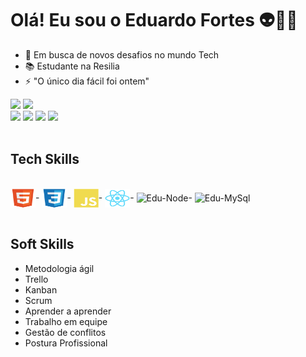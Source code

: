 
# Olá! Eu sou o Eduardo Fortes 👽👨‍💻
- 🔎 Em busca de novos desafios no mundo Tech
- 📚 Estudante na Resilia
- ⚡ "O único dia fácil foi ontem"

<div aling="center> 
  <a href="https://github.com/EduardoF0rtes">
  <img height="180em" src="https://github-readme-stats.vercel.app/api?username=EduardoF0rtes&show_icons=true&theme=dracula&include_all_commits=true&count_private=true"/>
  <img height="180em" src="https://github-readme-stats.vercel.app/api/top-langs/?username=EduardoF0rtes&layout=compact&langs_count=7&theme=dracula"/>
</div>

<div> 
 <a href = "mailto:eduardo.fortes1985@gmail.com"><img src="https://img.shields.io/badge/-Gmail-%23333?style=for-the-badge&logo=gmail&logoColor=white" target="_blank"></a>
 <a href="https://www.linkedin.com/in/eduardo-fortes-a3a024a4/" target="_blank"><img src="https://img.shields.io/badge/-LinkedIn-%230077B5?style=for-the-badge&logo=linkedin&logoColor=white" target="_blank"></a>
 <a href="https://instagram.com/_eduardofortes" target="_blank"><img src="https://img.shields.io/badge/-Instagram-%23E4405F?style=for-the-badge&logo=instagram&logoColor=white" target="_blank"></a>
 <a href="https://discord.gg/p827XCeeb3" target="_blank"><img src="https://img.shields.io/badge/Discord-7289DA?style=for-the-badge&logo=discord&logoColor=white" target="_blank"></a> 
</div><br>

## Tech Skills 
<div style="display: inline_block"><br>
  <img align="center" alt="Edu-HTML" height="30" width="40" src="https://raw.githubusercontent.com/devicons/devicon/master/icons/html5/html5-original.svg">-
  <img align="center" alt="Edu-CSS" height="30" width="40" src="https://raw.githubusercontent.com/devicons/devicon/master/icons/css3/css3-original.svg">-
  <img align="center" alt="Edu-Js" height="30" width="40" src="https://raw.githubusercontent.com/devicons/devicon/master/icons/javascript/javascript-plain.svg">-
  <img align="center" alt="Edu-React" height="30" width="40" src="https://raw.githubusercontent.com/devicons/devicon/master/icons/react/react-original.svg">-
  <img align="center" alt="Edu-Node" height="30" width="40" src="https://cdn.jsdelivr.net/gh/devicons/devicon/icons/nodejs/nodejs-original.svg">-
  <img align="center" alt="Edu-MySql" height="45" width="50" src="https://cdn.jsdelivr.net/gh/devicons/devicon/icons/mysql/mysql-original-wordmark.svg"/>
    
</div><br>
                                                                                                                                               
## Soft Skills
- Metodologia ágil
- Trello
- Kanban
- Scrum
- Aprender a aprender                                                                                                                                               
- Trabalho em equipe                                                                                                                                               
- Gestão de conflitos
- Postura Profissional                                                                                                                                               
                                                                                                                                               
